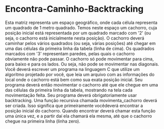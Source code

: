 # Encontra-Caminho-Backtracking

Esta matriz representa um espaço geográfico, onde cada célula representa um quadrado de
1 metro quadrado. Temos neste espaço um cachorro, cuja posição inicial está
representada por um quadrado marcado com '2' (ou seja, o cachorro está inicialmente nesta posição).
O cachorro deverá caminhar pelos vários quadrados (ou seja, várias posições) até chegar
em uma das células da primeira linha da tabela (linha de cima).
Os quadrados marcados com '3' representam paredes, pelas quais o cachorro obviamente não pode
passar. O cachorro só pode movimentar para cima, para baixo e para os lados. Ou seja,
não pode se movimentar nas diagonais.
Você deverá escrever um programa na linguagem C que utilize um algoritmo projetado
por você, que leia um arquivo com as informações do local onde o cachorro está bem
como sua exata posição inicial. Seu programa deverá então movimentar o cachorro até
que ele chegue em uma das células da primeira linha da tabela, mostrando na tela cada
movimentação feita.
Seu programa deverá obrigatoriamente usar backtracking. Uma função recursiva
chamada movimenta_cachorro deverá ser criada. Isso significa que primeiramente vocêdeverá encontrar a posição inicial do cachorro. Quando encontrar deverá chamar esta
função uma única vez, e a partir daí ela chamará ela mesma, até que o cachorro chegue na
primeira linha (linha zero).
